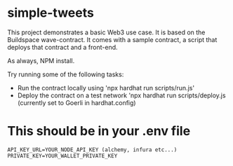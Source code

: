 # simple-tweets

This project demonstrates a basic Web3 use case. It is based on the Buildspace wave-contract. 
It comes with a sample contract, a script that deploys that contract and a front-end.

As always, NPM install. 

Try running some of the following tasks:

- Run the contract locally using 'npx hardhat run scripts/run.js'
- Deploy the contract on a test network 'npx hardhat run scripts/deploy.js (currently set to Goerli in hardhat.config)

# This should be in your .env file
```shell
API_KEY_URL=YOUR_NODE_API_KEY (alchemy, infura etc...)
PRIVATE_KEY=YOUR_WALLET_PRIVATE_KEY
```
